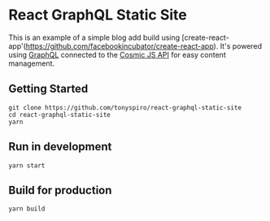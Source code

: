 # React GraphQL Static Site
This is an example of a simple blog add build using [create-react-app'(https://github.com/facebookincubator/create-react-app). It's powered using [GraphQL](http://graphql.org/) connected to the [Cosmic JS API](https://cosmicjs.com/) for easy content management.

## Getting Started
```
git clone https://github.com/tonyspiro/react-graphql-static-site
cd react-graphql-static-site
yarn
```
## Run in development
```
yarn start
```
## Build for production
```
yarn build
```
